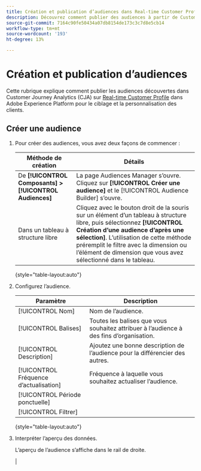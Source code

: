 ```yaml
---
title: Création et publication d’audiences dans Real-time Customer Profile
description: Découvrez comment publier des audiences à partir de Customer Journey Analytics
source-git-commit: 7164c90fe50434a07db8154de173c3c7d8e5cb14
workflow-type: tm+mt
source-wordcount: '193'
ht-degree: 13%

---
```



# Création et publication d’audiences

Cette rubrique explique comment publier les audiences découvertes dans Customer Journey Analytics (CJA) sur [Real-time Customer Profile](https://experienceleague.adobe.com/docs/experience-platform/profile/home.html?lang=fr) dans Adobe Experience Platform pour le ciblage et la personnalisation des clients.

## Créer une audience

1. Pour créer des audiences, vous avez deux façons de commencer :

   | Méthode de création | Détails |
   | --- | --- |
   | De **[!UICONTROL Composants] > [!UICONTROL Audiences]** | La page Audiences Manager s’ouvre. Cliquez sur **[!UICONTROL Créer une audience]** et le [!UICONTROL Audience Builder] s’ouvre. |
   | Dans un tableau à structure libre | Cliquez avec le bouton droit de la souris sur un élément d’un tableau à structure libre, puis sélectionnez **[!UICONTROL Création d’une audience d’après une sélection]**. L’utilisation de cette méthode préremplit le filtre avec la dimension ou l’élément de dimension que vous avez sélectionné dans le tableau. |

   {style=&quot;table-layout:auto&quot;}

1. Configurez l’audience.

   | Paramètre | Description |
   | --- | --- |
   | [!UICONTROL Nom] | Nom de l’audience. |
   | [!UICONTROL Balises] | Toutes les balises que vous souhaitez attribuer à l’audience à des fins d’organisation. |
   | [!UICONTROL Description] | Ajoutez une bonne description de l’audience pour la différencier des autres. |
   | [!UICONTROL Fréquence d’actualisation] | Fréquence à laquelle vous souhaitez actualiser l’audience. |
   | [!UICONTROL Période ponctuelle] |  |
   | [!UICONTROL Filtrer] |  |

   {style=&quot;table-layout:auto&quot;}

1. Interpréter l’aperçu des données.

   L’aperçu de l’audience s’affiche dans le rail de droite.

   |




